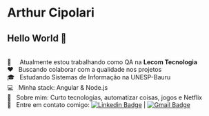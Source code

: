 # Arthur Cipolari

## Hello World 👋

 <br/> :round_pushpin: &nbsp; &nbsp; Atualmente estou trabalhando como QA na **Lecom Tecnologia**
 <br/> :heart: &nbsp; Buscando colaborar com a qualidade nos projetos
 <br/> 🎓 &nbsp; Estudando Sistemas de Informação na UNESP-Bauru
 <br/> :computer: &nbsp; Minha stack: Angular & Node.js
 <br/> 💬  &nbsp; Sobre mim: Curto tecnologias, automatizar coisas, jogos e Netflix
 <br/> :email: &nbsp; Entre em contato comigo: [![Linkedin Badge](https://img.shields.io/badge/-ArthurCipolari-blue?style=flat-square&logo=Linkedin&logoColor=white&link=https://www.linkedin.com/in/arthurcipolari/)](https://www.linkedin.com/in/arthurcipolari/) 
| 
[![Gmail Badge](https://img.shields.io/badge/-arthur.cipolari@gmail.com-c14438?style=flat-square&logo=Gmail&logoColor=white&link=mailto:arthur.cipolari@gmail.com)](mailto:arthur.cipolari@gmail.com)
